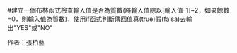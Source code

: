 #建立一個布林函式檢查輸入值是否為質數(將輸入值除以[輸入值-1]~2，如果餘數=0，則輸入值為質數)，使用if函式判斷傳回值真(true)假(falsa)去輸出"YES"或"NO"

作者：張柏藝
